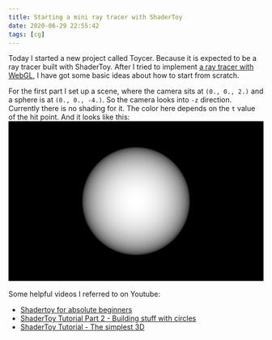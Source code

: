 ```yaml
---
title: Starting a mini ray tracer with ShaderToy
date: 2020-06-29 22:55:42
tags: [cg]
---
```


Today I started a new project called Toycer. Because it is expected to be a ray tracer built with ShaderToy. After I tried to implement [a ray tracer with WebGL](https://github.com/akanarika/Tracer), I have got some basic ideas about how to start from scratch.

For the first part I set up a scene, where the camera sits at ```(0., 0., 2.)``` and a sphere is at ```(0., 0., -4.)```. So the camera looks into ```-z``` direction. Currently there is no shading for it. The color here depends on the ```t``` value of the hit point. And it looks like this:
![demo](/images/toycer/1.png)

Some helpful videos I referred to on Youtube:
* [Shadertoy for absolute beginners](https://www.youtube.com/watch?v=u5HAYVHsasc)
* [ShaderToy Tutorial Part 2 - Building stuff with circles](https://www.youtube.com/watch?v=GgGBR4z8C9o)
* [ShaderToy Tutorial - The simplest 3D](https://www.youtube.com/watch?v=dKA5ZVALOhs)

